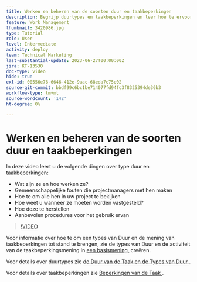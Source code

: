 ```yaml
---
title: Werken en beheren van de soorten duur en taakbeperkingen
description: Begrijp duurtypes en taakbeperkingen en leer hoe te ervoor te zorgen u hen opstelling behoorlijk in uw projecten hebt.
feature: Work Management
thumbnail: 3420986.jpg
type: Tutorial
role: User
level: Intermediate
activity: deploy
team: Technical Marketing
last-substantial-update: 2023-06-27T00:00:00Z
jira: KT-13530
doc-type: video
hide: true
exl-id: 00556e76-6646-412e-9aac-68eda7c75e02
source-git-commit: bbdf99c6bc1be714077fd94fc3f8325394de36b3
workflow-type: tm+mt
source-wordcount: '142'
ht-degree: 0%

---
```


# Werken en beheren van de soorten duur en taakbeperkingen

In deze video leert u de volgende dingen over type duur en taakbeperkingen:

* Wat zijn ze en hoe werken ze?
* Gemeenschappelijke fouten die projectmanagers met hen maken
* Hoe te om alle hen in uw project te bekijken
* Hoe weet u wanneer ze moeten worden vastgesteld?
* Hoe deze te herstellen
* Aanbevolen procedures voor het gebruik ervan


>[!VIDEO](https://video.tv.adobe.com/v/3420986/?quality=12&learn=on&enablevpops=1)


Voor informatie over hoe te om een types van Duur en de mening van taakbeperkingen tot stand te brengen, zie de types van Duur en de activiteit van de taakbeperkingsmening in [&#x200B; een basismening &#x200B;](https://experienceleague.adobe.com/docs/workfront-learn/tutorials-workfront/reporting/basic-reporting/create-a-basic-view.html?lang=nl-NL) creëren.

Voor details over duurtypes zie [&#x200B; de Duur van de Taak en de Types van Duur &#x200B;](https://experienceleague.adobe.com/docs/workfront/using/manage-work/tasks/task-duration-and-duration-types/task-duration-duration-type.html?lang=nl-NL).

Voor details over taakbeperkingen zie [&#x200B; Beperkingen van de Taak &#x200B;](https://experienceleague.adobe.com/docs/workfront/using/manage-work/tasks/task-constraints/task-constraints.html?lang=nl-NL).
